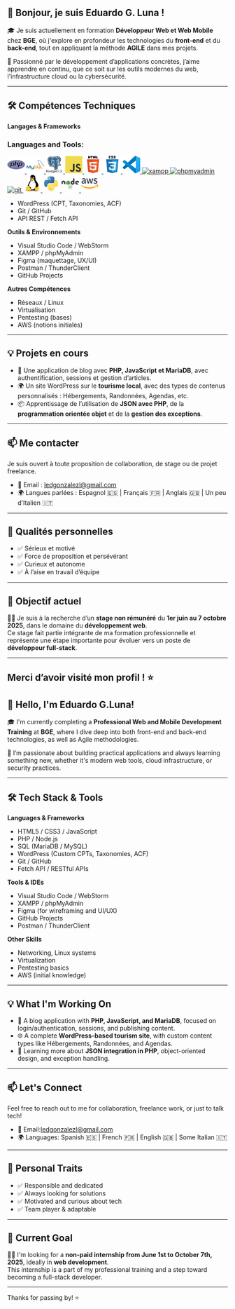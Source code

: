 ## 👋 Bonjour, je suis Eduardo G. Luna !

🎓 Je suis actuellement en formation **Développeur Web et Web Mobile** chez **BGE**, où j'explore en profondeur les technologies du **front-end** et du **back-end**, tout en appliquant la méthode **AGILE** dans mes projets.

🌱 Passionné par le développement d’applications concrètes, j’aime apprendre en continu, que ce soit sur les outils modernes du web, l'infrastructure cloud ou la cybersécurité.

---

## 🛠️ Compétences Techniques

**Langages & Frameworks**  

<h3 align="left">Languages and Tools:</h3>
<p align="left">
  <a href="https://www.php.net" target="_blank" rel="noreferrer">
    <img src="https://raw.githubusercontent.com/devicons/devicon/master/icons/php/php-original.svg" alt="php" width="40" height="40"/>
  </a>
  <a href="https://www.mysql.com/" target="_blank" rel="noreferrer">
    <img src="https://raw.githubusercontent.com/devicons/devicon/master/icons/mysql/mysql-original-wordmark.svg" alt="mysql" width="40" height="40"/>
  </a>
  <a href="https://www.postgresql.org" target="_blank" rel="noreferrer">
    <img src="https://raw.githubusercontent.com/devicons/devicon/master/icons/postgresql/postgresql-original-wordmark.svg" alt="postgresql" width="40" height="40"/>
  </a>
  <a href="https://developer.mozilla.org/en-US/docs/Web/JavaScript" target="_blank" rel="noreferrer">
    <img src="https://raw.githubusercontent.com/devicons/devicon/master/icons/javascript/javascript-original.svg" alt="javascript" width="40" height="40"/>
  </a>
  <a href="https://www.w3.org/html/" target="_blank" rel="noreferrer">
    <img src="https://raw.githubusercontent.com/devicons/devicon/master/icons/html5/html5-original-wordmark.svg" alt="html5" width="40" height="40"/>
  </a>
  <a href="https://www.w3schools.com/css/" target="_blank" rel="noreferrer">
    <img src="https://raw.githubusercontent.com/devicons/devicon/master/icons/css3/css3-original-wordmark.svg" alt="css3" width="40" height="40"/>
  </a>
  <a href="https://code.visualstudio.com/" target="_blank" rel="noreferrer">
    <img src="https://raw.githubusercontent.com/devicons/devicon/master/icons/vscode/vscode-original.svg" alt="vscode" width="40" height="40"/>
  </a>
  <a href="https://www.apachefriends.org/index.html" target="_blank" rel="noreferrer">
    <img src="https://encrypted-tbn0.gstatic.com/images?q=tbn:ANd9GcRjpJ1gnimL97_1v6bpMmLU4KlMRJqLskdGGguIvbx-Srnt5T7hvkVgljI2mbimzf0ZcRY&usqp=CAU" alt="xampp" width="40" height="40"/>
  </a>
  <a href="https://symfony.com/uploads/projects/phpmyadmin.png" target="_blank" rel="noreferrer">
    <img src="https://symfony.com/uploads/projects/phpmyadmin.png" alt="phpmyadmin" width="40" height="40"/>
  </a>
  <a href="https://git-scm.com/" target="_blank" rel="noreferrer">
    <img src="https://www.vectorlogo.zone/logos/git-scm/git-scm-icon.svg" alt="git" width="40" height="40"/>
  </a>
  <a href="https://www.linux.org/" target="_blank" rel="noreferrer">
    <img src="https://raw.githubusercontent.com/devicons/devicon/master/icons/linux/linux-original.svg" alt="linux" width="40" height="40"/>
  </a>
  <a href="https://www.python.org" target="_blank" rel="noreferrer">
    <img src="https://raw.githubusercontent.com/devicons/devicon/master/icons/python/python-original.svg" alt="python" width="40" height="40"/>
  </a>
  <a href="https://nodejs.org" target="_blank" rel="noreferrer">
    <img src="https://raw.githubusercontent.com/devicons/devicon/master/icons/nodejs/nodejs-original-wordmark.svg" alt="nodejs" width="40" height="40"/>
  </a>
  <a href="https://aws.amazon.com" target="_blank" rel="noreferrer">
    <img src="https://raw.githubusercontent.com/devicons/devicon/master/icons/amazonwebservices/amazonwebservices-original-wordmark.svg" alt="aws" width="40" height="40"/>
  </a>
</p>

- WordPress (CPT, Taxonomies, ACF)  
- Git / GitHub  
- API REST / Fetch API

**Outils & Environnements**  
- Visual Studio Code / WebStorm  
- XAMPP / phpMyAdmin  
- Figma (maquettage, UX/UI)  
- Postman / ThunderClient  
- GitHub Projects

**Autres Compétences**  
- Réseaux / Linux  
- Virtualisation  
- Pentesting (bases)  
- AWS (notions initiales)

---

## 💡 Projets en cours

- 📝 Une application de blog avec **PHP, JavaScript et MariaDB**, avec authentification, sessions et gestion d’articles.
- 🌍 Un site WordPress sur le **tourisme local**, avec des types de contenus personnalisés : Hébergements, Randonnées, Agendas, etc.
- 📦 Apprentissage de l’utilisation de **JSON avec PHP**, de la **programmation orientée objet** et de la **gestion des exceptions**.

---

## 📫 Me contacter

Je suis ouvert à toute proposition de collaboration, de stage ou de projet freelance.  
- 📧 Email : ledgonzalezl@gmail.com  
- 🌍 Langues parlées : Espagnol 🇪🇸 | Français 🇫🇷 | Anglais 🇬🇧 | Un peu d’Italien 🇮🇹  

---

## 🌟 Qualités personnelles

- ✅ Sérieux et motivé  
- ✅ Force de proposition et persévérant  
- ✅ Curieux et autonome  
- ✅ À l’aise en travail d’équipe  

---

## 🎯 Objectif actuel

🧑‍💻 Je suis à la recherche d’un **stage non rémunéré** du **1er juin au 7 octobre 2025**, dans le domaine du **développement web**.  
Ce stage fait partie intégrante de ma formation professionnelle et représente une étape importante pour évoluer vers un poste de **développeur full-stack**.

---

Merci d’avoir visité mon profil ! ⭐  
---


##


## 👋 Hello, I'm Eduardo G.Luna!

🎓 I'm currently completing a **Professional Web and Mobile Development Training** at **BGE**, where I dive deep into both front-end and back-end technologies, as well as Agile methodologies.

🌱 I’m passionate about building practical applications and always learning something new, whether it's modern web tools, cloud infrastructure, or security practices.

---

## 🛠️ Tech Stack & Tools

**Languages & Frameworks**  
- HTML5 / CSS3 / JavaScript  
- PHP / Node.js  
- SQL (MariaDB / MySQL)  
- WordPress (Custom CPTs, Taxonomies, ACF)  
- Git / GitHub  
- Fetch API / RESTful APIs

**Tools & IDEs**  
- Visual Studio Code / WebStorm  
- XAMPP / phpMyAdmin  
- Figma (for wireframing and UI/UX)  
- GitHub Projects  
- Postman / ThunderClient

**Other Skills**  
- Networking, Linux systems  
- Virtualization  
- Pentesting basics  
- AWS (initial knowledge)  

---

## 💡 What I'm Working On

- 🎯 A blog application with **PHP, JavaScript, and MariaDB**, focused on login/authentication, sessions, and publishing content.
- 🌐 A complete **WordPress-based tourism site**, with custom content types like Hébergements, Randonnées, and Agendas.
- 🚀 Learning more about **JSON integration in PHP**, object-oriented design, and exception handling.

---

## 📫 Let's Connect

Feel free to reach out to me for collaboration, freelance work, or just to talk tech!  
- 📧 Email:ledgonzalezl@gmail.com  
- 🌍 Languages: Spanish 🇪🇸 | French 🇫🇷 | English 🇬🇧 | Some Italian 🇮🇹  

---

## 🌟 Personal Traits

- ✅ Responsible and dedicated  
- ✅ Always looking for solutions  
- ✅ Motivated and curious about tech  
- ✅ Team player & adaptable  

---

## 📌 Current Goal

🧑‍💻 I'm looking for a **non-paid internship from June 1st to October 7th, 2025**, ideally in **web development**.  
This internship is a part of my professional training and a step toward becoming a full-stack developer.

---

Thanks for passing by! ⭐  
